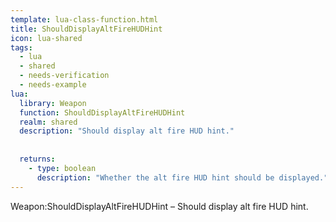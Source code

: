 ```yaml
---
template: lua-class-function.html
title: ShouldDisplayAltFireHUDHint
icon: lua-shared
tags:
  - lua
  - shared
  - needs-verification
  - needs-example
lua:
  library: Weapon
  function: ShouldDisplayAltFireHUDHint
  realm: shared
  description: "Should display alt fire HUD hint."
  
  
  returns:
    - type: boolean
      description: "Whether the alt fire HUD hint should be displayed."
---
```


<div class="lua__search__keywords">
Weapon:ShouldDisplayAltFireHUDHint &#x2013; Should display alt fire HUD hint.
</div>
